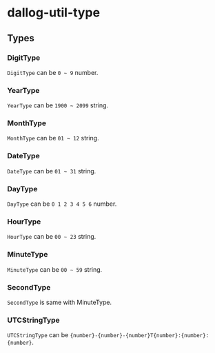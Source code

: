 # dallog-util-type

## Types

### DigitType

`DigitType` can be `0 ~ 9` number.

### YearType

`YearType` can be `1900 ~ 2099` string.

### MonthType

`MonthType` can be `01 ~ 12` string.

### DateType

`DateType` can be `01 ~ 31` string.

### DayType

`DayType` can be `0 1 2 3 4 5 6` number.

### HourType

`HourType` can be `00 ~ 23` string.

### MinuteType

`MinuteType` can be `00 ~ 59` string.

### SecondType

`SecondType` is same with MinuteType.

### UTCStringType

`UTCStringType` can be `{number}-{number}-{number}T{number}:{number}:{number}`.


